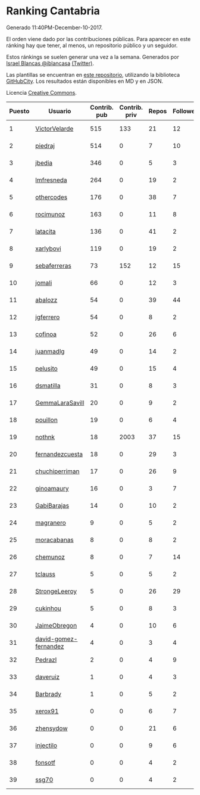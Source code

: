 # Ranking Cantabria

Generado 11:40PM-December-10-2017.

El orden viene dado por las contribuciones públicas. Para aparecer en este ránking hay que tener, al menos, un repositorio público y un seguidor.

Estos ránkings se suelen generar una vez a la semana. Generados por [Israel Blancas @iblancasa](https://github.com/iblancasa/) [(Twitter)](https://twitter.com/iblancasa).

Las plantillas se encuentran en [este repositorio](https://github.com/iblancasa/GH-Spanish-Ranking), utilizando la biblioteca [GitHubCity](https://github.com/iblancasa/GitHubCity). Los resultados están disponibles en MD y en JSON.

Licencia [Creative Commons](https://creativecommons.org/licenses/by/4.0/).

| Puesto   |  Usuario  | Contrib. pub | Contrib. priv |Repos| Followers | Desde |  Avatar  |
|----------|-----------|--------------|---------------|-----|-----------|-------|----------|
|1|[VictorVelarde](https://github.com/VictorVelarde)|515|133|21|12|2010-10-28|![VictorVelarde](https://avatars0.githubusercontent.com/u/458196)|
|2|[piedraj](https://github.com/piedraj)|514|0|7|10|2012-12-05|![piedraj](https://avatars3.githubusercontent.com/u/2972752)|
|3|[jbedia](https://github.com/jbedia)|346|0|5|3|2013-10-28|![jbedia](https://avatars3.githubusercontent.com/u/5796721)|
|4|[lmfresneda](https://github.com/lmfresneda)|264|0|19|2|2015-06-20|![lmfresneda](https://avatars2.githubusercontent.com/u/12979415)|
|5|[othercodes](https://github.com/othercodes)|176|0|38|7|2013-06-25|![othercodes](https://avatars3.githubusercontent.com/u/4815856)|
|6|[rocimunoz](https://github.com/rocimunoz)|163|0|11|8|2013-03-02|![rocimunoz](https://avatars3.githubusercontent.com/u/3746906)|
|7|[latacita](https://github.com/latacita)|136|0|41|2|2013-05-03|![latacita](https://avatars1.githubusercontent.com/u/4329371)|
|8|[xarlybovi](https://github.com/xarlybovi)|119|0|19|2|2015-10-28|![xarlybovi](https://avatars1.githubusercontent.com/u/15369154)|
|9|[sebaferreras](https://github.com/sebaferreras)|73|152|12|15|2016-02-12|![sebaferreras](https://avatars3.githubusercontent.com/u/17194770)|
|10|[jomali](https://github.com/jomali)|66|0|12|3|2012-02-01|![jomali](https://avatars3.githubusercontent.com/u/1397370)|
|11|[abalozz](https://github.com/abalozz)|54|0|39|44|2012-01-08|![abalozz](https://avatars1.githubusercontent.com/u/1312336)|
|12|[jgferrero](https://github.com/jgferrero)|54|0|8|2|2015-03-12|![jgferrero](https://avatars1.githubusercontent.com/u/11438536)|
|13|[cofinoa](https://github.com/cofinoa)|52|0|26|6|2013-07-26|![cofinoa](https://avatars1.githubusercontent.com/u/5098603)|
|14|[juanmadlg](https://github.com/juanmadlg)|49|0|14|2|2011-11-04|![juanmadlg](https://avatars0.githubusercontent.com/u/1173469)|
|15|[pelusito](https://github.com/pelusito)|49|0|15|4|2016-04-22|![pelusito](https://avatars2.githubusercontent.com/u/18612896)|
|16|[dsmatilla](https://github.com/dsmatilla)|31|0|8|3|2011-02-14|![dsmatilla](https://avatars0.githubusercontent.com/u/618172)|
|17|[GemmaLaraSavill](https://github.com/GemmaLaraSavill)|20|0|9|2|2015-05-08|![GemmaLaraSavill](https://avatars3.githubusercontent.com/u/12323749)|
|18|[pouillon](https://github.com/pouillon)|19|0|6|4|2013-09-16|![pouillon](https://avatars0.githubusercontent.com/u/5470877)|
|19|[nothnk](https://github.com/nothnk)|18|2003|37|15|2009-09-05|![nothnk](https://avatars0.githubusercontent.com/u/123532)|
|20|[fernandezcuesta](https://github.com/fernandezcuesta)|18|0|29|3|2014-04-16|![fernandezcuesta](https://avatars0.githubusercontent.com/u/7312236)|
|21|[chuchiperriman](https://github.com/chuchiperriman)|17|0|26|9|2008-11-25|![chuchiperriman](https://avatars2.githubusercontent.com/u/36635)|
|22|[ginoamaury](https://github.com/ginoamaury)|16|0|3|7|2016-09-06|![ginoamaury](https://avatars0.githubusercontent.com/u/22031838)|
|23|[GabiBarajas](https://github.com/GabiBarajas)|14|0|10|2|2017-01-18|![GabiBarajas](https://avatars1.githubusercontent.com/u/25196739)|
|24|[magranero](https://github.com/magranero)|9|0|5|2|2016-03-30|![magranero](https://avatars3.githubusercontent.com/u/18167085)|
|25|[moracabanas](https://github.com/moracabanas)|8|0|8|2|2013-05-09|![moracabanas](https://avatars0.githubusercontent.com/u/4382333)|
|26|[chemunoz](https://github.com/chemunoz)|8|0|7|14|2016-01-13|![chemunoz](https://avatars0.githubusercontent.com/u/16680009)|
|27|[tclauss](https://github.com/tclauss)|5|0|5|2|2013-02-11|![tclauss](https://avatars3.githubusercontent.com/u/3531048)|
|28|[StrongeLeeroy](https://github.com/StrongeLeeroy)|5|0|26|29|2011-06-03|![StrongeLeeroy](https://avatars0.githubusercontent.com/u/828457)|
|29|[cukinhou](https://github.com/cukinhou)|5|0|8|3|2015-12-14|![cukinhou](https://avatars2.githubusercontent.com/u/16288214)|
|30|[JaimeObregon](https://github.com/JaimeObregon)|4|0|10|6|2010-09-27|![JaimeObregon](https://avatars1.githubusercontent.com/u/417226)|
|31|[david-gomez-fernandez](https://github.com/david-gomez-fernandez)|4|0|3|4|2012-03-23|![david-gomez-fernandez](https://avatars0.githubusercontent.com/u/1568677)|
|32|[Pedrazl](https://github.com/Pedrazl)|2|0|4|9|2014-12-04|![Pedrazl](https://avatars1.githubusercontent.com/u/10074431)|
|33|[daveruiz](https://github.com/daveruiz)|1|0|4|3|2012-08-16|![daveruiz](https://avatars2.githubusercontent.com/u/2165375)|
|34|[Barbrady](https://github.com/Barbrady)|1|0|5|2|2014-01-18|![Barbrady](https://avatars1.githubusercontent.com/u/6436548)|
|35|[xerox91](https://github.com/xerox91)|0|0|6|7|2011-04-19|![xerox91](https://avatars0.githubusercontent.com/u/740021)|
|36|[zhensydow](https://github.com/zhensydow)|0|0|21|6|2011-05-09|![zhensydow](https://avatars1.githubusercontent.com/u/777247)|
|37|[injectilo](https://github.com/injectilo)|0|0|9|6|2014-09-01|![injectilo](https://avatars1.githubusercontent.com/u/8612274)|
|38|[fonsotf](https://github.com/fonsotf)|0|0|4|2|2015-11-03|![fonsotf](https://avatars1.githubusercontent.com/u/15630996)|
|39|[ssg70](https://github.com/ssg70)|0|0|4|2|2015-11-04|![ssg70](https://avatars0.githubusercontent.com/u/15652669)|
